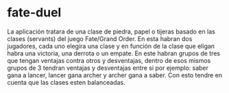 # fate-duel

La aplicación tratara de una clase de piedra, papel o tijeras basado en las clases (servants) del juego Fate/Grand Order. En esta habran dos jugadores, cada uno elegira una clase y en función de la clase que eligan habra una victoria, una derrota o un empate. En este habran grupos de tres que tengan ventajas contra otros y desventajas, dentro de esos mismos grupos de 3 tendran ventajas y desventajas entre si por ejemplo: saber gana a lancer, lancer gana archer y archer gana a saber. Con esto tendre en cuenta que las clases esten balanceadas.
